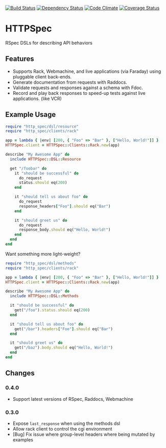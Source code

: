 [![Build Status](https://travis-ci.org/smartlogic/http_spec.png?branch=master)](https://travis-ci.org/smartlogic/http_spec)
[![Dependency Status](https://gemnasium.com/smartlogic/http_spec.png)](https://gemnasium.com/smartlogic/http_spec)
[![Code Climate](https://codeclimate.com/github/smartlogic/http_spec.png)](https://codeclimate.com/github/smartlogic/http_spec)
[![Coverage Status](https://coveralls.io/repos/smartlogic/http_spec/badge.png?branch=master)](https://coveralls.io/r/smartlogic/http_spec)

# HTTPSpec

RSpec DSLs for describing API behaviors

## Features

* Supports Rack, Webmachine, and live applications (via Faraday) using pluggable client back-ends.
* Generate documentation from requests with Raddocs.
* Validate requests and responses against a schema with Fdoc.
* Record and play back responses to speed-up tests against live applications. (like VCR)

## Example Usage

```ruby
require "http_spec/dsl/resource"
require "http_spec/clients/rack"

app = lambda { |env| [200, { "Foo" => "Bar" }, ["Hello, World!"]] }
HTTPSpec.client = HTTPSpec::Clients::Rack.new(app)

describe "My Awesome App" do
  include HTTPSpec::DSL::Resource

  get "/foobar" do
    it "should be successful" do
      do_request
      status.should eq(200)
    end

    it "should tell us about foo" do
      do_request
      response_headers["Foo"].should eq("Bar")
    end

    it "should greet us" do
      do_request
      response_body.should eq("Hello, World!")
    end
  end
end
```

Want something more light-weight?

```ruby
require "http_spec/dsl/methods"
require "http_spec/clients/rack"

app = lambda { |env| [200, { "Foo" => "Bar" }, ["Hello, World!"]] }
HTTPSpec.client = HTTPSpec::Clients::Rack.new(app)

describe "My Awesome App" do
  include HTTPSpec::DSL::Methods

  it "should be successful" do
    get("/foo").status.should eq(200)
  end

  it "should tell us about foo" do
    get("/bar").headers["Foo"].should eq("Bar")
  end

  it "should greet us" do
    get("/baz").body.should eq("Hello, World!")
  end
end
```

## Changes

### 0.4.0

* Support latest versions of RSpec, Raddocs, Webmachine

### 0.3.0

* Expose `last_response` when using the methods dsl
* Allow rack client to control the cgi environment
* [Bug] Fix issue where group-level headers where being mutated by examples
